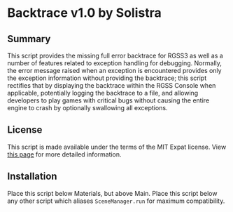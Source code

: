 
Backtrace v1.0 by Solistra
=============================================================================
Summary
-----------------------------------------------------------------------------
  This script provides the missing full error backtrace for RGSS3 as well as
a number of features related to exception handling for debugging. Normally,
the error message raised when an exception is encountered provides only the
exception information without providing the backtrace; this script rectifies
that by displaying the backtrace within the RGSS Console when applicable,
potentially logging the backtrace to a file, and allowing developers to play
games with critical bugs without causing the entire engine to crash by
optionally swallowing all exceptions.

License
-----------------------------------------------------------------------------
  This script is made available under the terms of the MIT Expat license.
View [this page](http://sesvxace.wordpress.com/license/) for more detailed
information.

Installation
-----------------------------------------------------------------------------
  Place this script below Materials, but above Main. Place this script below
any other script which aliases `SceneManager.run` for maximum compatibility.

